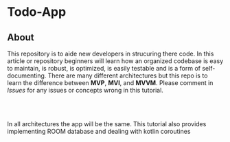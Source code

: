 # Todo-App


## About

This repository is to aide new developers in strucuring there code. In this article or repository beginners will learn how an organized codebase is easy to maintain, is robust, is optimized, is easily testable and is a form of self-documenting. There are many different architectures but this repo is to learn the difference between **MVP**, **MVI**, and **MVVM**. Please comment in <i>Issues</i> for any issues or concepts wrong in this tutorial.

<br/>
<br/>

In all architectures the app will be the same. This tutorial also provides implementing ROOM database and dealing with kotlin coroutines
